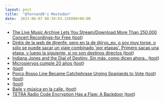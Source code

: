 ```yaml
---
layout: post
title:  "@fernand0's Mastodon"
date:  2023-08-07 08:39:03.156000+00:00
---
```

*  [The Live Music Archive Lets You Stream/Download More Than 250,000 Concert Recordings–for Free ](https://www.openculture.com/2023/08/the-live-music-archive-lets-you-stream-download-more-than-250000-concert-recordings-for-free.htm) ([toot](https://mastodon.social/@fernand0/110847429388242005))
*  [Diréis de la web de @renfe, pero en la de @iryo_eu, o soy muy torpe, o sólo se puede sacar un viaje combinado &#39;por etapas&#39;. Primero sacas una etapa, y luego la siguiente, si no son destinos directos ](https://mastodon.social/@fernand0/110847426149168407) ([toot](https://mastodon.social/@fernand0/110847426149168407))
*  [Indiana Jones and the Dial of Destiny. Sin más, como dicen ahora.. ](https://mastodon.social/@fernand0/110847295814393737) ([toot](https://mastodon.social/@fernand0/110847295814393737))
*  [Microsiervos cumple 20 años ](https://www.microsiervos.com/archivo/general/microsiervos-cumple-20-anos.htm) ([toot](https://mastodon.social/@fernand0/110847174715388834))
*  [ ](https://mastodon.social/@tuneintodetuned) ([toot](https://mastodon.social/@fernand0/110844765099788985))
*  [Porco Rosso Line Became Catchphrase Urging Spaniards to Vote ](https://www.animenewsnetwork.com/interest/2023-07-24/porco-rosso-line-became-catchphrase-urging-spaniards-to-vote/.20063) ([toot](https://mastodon.social/@fernand0/110843880936250482))
*  [ ](https://mastodon.social/users/fernand0/statuses/110843868499772988/activity) ([toot](https://mastodon.social/users/fernand0/statuses/110843868499772988/activity))
*  [ ](https://mastodon.social/@tuneintodetuned) ([toot](https://mastodon.social/@fernand0/110843867056107669))
*  [Baile y música en la calle. ](https://avecesunafoto.wordpress.com/2023/08/06/baile-y-musica-en-la-calle) ([toot](https://mastodon.social/@fernand0/110843799888075745))
*  [ TETRA Radio Code Encryption Has a Flaw: A Backdoor ](https://www.wired.com/story/tetra-radio-encryption-backdoor) ([toot](https://mastodon.social/@fernand0/110843596713195278))
